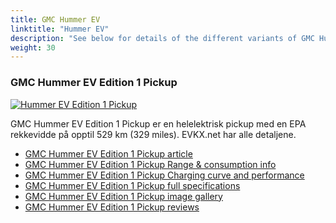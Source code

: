 ```yaml
---
title: GMC Hummer EV
linktitle: "Hummer EV"
description: "See below for details of the different variants of GMC Hummer EV"
weight: 30
---
```

### GMC Hummer EV Edition 1 Pickup

<a href="/models/gmc/hummer_ev/hummer_ev_edition_1_pickup/"><img src="https://media.evkx.net/multimedia/models/gmc/hummer_ev/hummer_ev_edition_1_pickup/main_1_st.jpg" class="img-fluid" alt="Hummer EV Edition 1 Pickup" ></a>

GMC Hummer EV Edition 1 Pickup er en helelektrisk pickup med en EPA rekkevidde på opptil 529 km (329 miles). EVKX.net har alle detaljene. 

- [GMC Hummer EV Edition 1 Pickup article](/models/gmc/hummer_ev/hummer_ev_edition_1_pickup/)
- [GMC Hummer EV Edition 1 Pickup Range & consumption info](/models/gmc/hummer_ev/hummer_ev_edition_1_pickup/rangeandconsumption)
- [GMC Hummer EV Edition 1 Pickup Charging curve and performance](/models/gmc/hummer_ev/hummer_ev_edition_1_pickup/chargingcurve)
- [GMC Hummer EV Edition 1 Pickup full specifications](/models/gmc/hummer_ev/hummer_ev_edition_1_pickup/specifications)
- [GMC Hummer EV Edition 1 Pickup image gallery](/models/gmc/hummer_ev/hummer_ev_edition_1_pickup/gallery)
- [GMC Hummer EV Edition 1 Pickup reviews](/models/gmc/hummer_ev/hummer_ev_edition_1_pickup/reviews)

